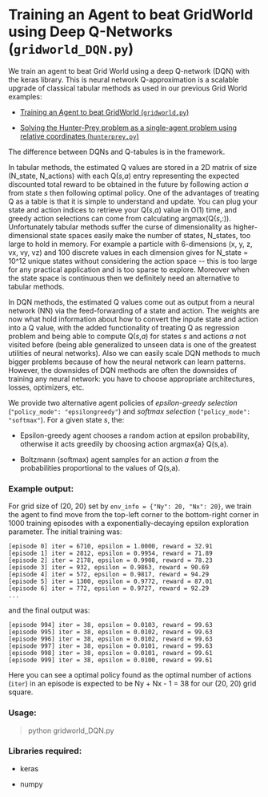 # Training an Agent to beat GridWorld using Deep Q-Networks (`gridworld_DQN.py`)

We train an agent to beat Grid World using a deep Q-network (DQN) with the keras library. This is neural network Q-approximation is a scalable upgrade of classical tabular methods as used in our previous Grid World examples:

* [Training an Agent to beat GridWorld (`gridworld.py`)](https://github.com/ankonzoid/Deep-Reinforcement-Learning-Tutorials/blob/master/gridworld)

* [Solving the Hunter-Prey problem as a single-agent problem using relative coordinates (`hunterprey.py`)](https://github.com/ankonzoid/Deep-Reinforcement-Learning-Tutorials/blob/master/hunterprey)

The difference between DQNs and Q-tabules is in the framework. 

In tabular methods, the estimated Q values are stored in a 2D matrix of size (N_state, N_actions) with each Q(*s*,*a*) entry representing the expected discounted total reward to be obtained in the future by following action *a* from state *s* then following optimal policy. One of the advantages of treating Q as a table is that it is simple to understand and update. You can plug your state and action indices to retrieve your Q(*s*,*a*) value in O(1) time, and greedy action selections can come from calculating argmax(Q(*s*,:)). Unfortunately tabular methods suffer the curse of dimensionality as higher-dimensional state spaces easily make the number of states, N_states, too large to hold in memory. For example a particle with 6-dimensions (x, y, z, vx, vy, vz) and 100 discrete values in each dimension gives for N_state = 10^12 unique states without considering the action space -- this is too large for any practical application and is too sparse to explore. Moreover when the state space is continuous then we definitely need an alternative to tabular methods.

In DQN methods, the estimated Q values come out as output from a neural network (NN) via the feed-forwarding of a state and action. The weights are now what hold information about how to convert the inpute state and action into a Q value, with the added functionality of treating Q as regression problem and being able to compute Q(*s*,*a*) for states *s* and actions *a* not visited before (being able generalized to unseen data is one of the greatest utilities of neural networks). Also we can easily scale DQN methods to much bigger problems because of how the neural network can learn patterns. However, the downsides of DQN methods are often the downsides of training any neural network: you have to choose appropriate architectures, losses, optimizers, etc.

We provide two alternative agent policies of *epsilon-greedy selection* (`"policy_mode": "epsilongreedy"`) and *softmax selection* (`"policy_mode": "softmax"`). For a given state *s*, the:

* Epsilon-greedy agent chooses a random action at epsilon probability, otherwise it acts greedily by choosing action argmax{a} Q(s,a).

* Boltzmann (softmax) agent samples for an action *a* from the probabilities proportional to the values of Q(s,a). 

### Example output:

For grid size of (20, 20) set by `env_info = {"Ny": 20, "Nx": 20}`, we train the agent to find move from the top-left corner to the bottom-right corner in 1000 training episodes with a exponentially-decaying epsilon exploration parameter. The initial training was:
```
[episode 0] iter = 6710, epsilon = 1.0000, reward = 32.91
[episode 1] iter = 2812, epsilon = 0.9954, reward = 71.89
[episode 2] iter = 2178, epsilon = 0.9908, reward = 78.23
[episode 3] iter = 932, epsilon = 0.9863, reward = 90.69
[episode 4] iter = 572, epsilon = 0.9817, reward = 94.29
[episode 5] iter = 1300, epsilon = 0.9772, reward = 87.01
[episode 6] iter = 772, epsilon = 0.9727, reward = 92.29
...
```

and the final output was:

```
[episode 994] iter = 38, epsilon = 0.0103, reward = 99.63
[episode 995] iter = 38, epsilon = 0.0102, reward = 99.63
[episode 996] iter = 38, epsilon = 0.0102, reward = 99.63
[episode 997] iter = 38, epsilon = 0.0101, reward = 99.63
[episode 998] iter = 38, epsilon = 0.0101, reward = 99.61
[episode 999] iter = 38, epsilon = 0.0100, reward = 99.61
```

Here you can see a optimal policy found as the optimal number of actions (`iter`) in an episode is expected to be Ny + Nx - 1 = 38 for our (20, 20) grid square.

### Usage:

> python gridworld_DQN.py

### Libraries required:

* keras

* numpy

